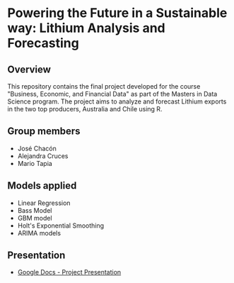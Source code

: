 # Powering the Future in a Sustainable way: Lithium Analysis and Forecasting

## Overview

This repository contains the final project developed for the course "Business, Economic, and Financial Data" as part of the Masters in Data Science program. The project aims to analyze and forecast  Lithium exports in the two top producers, Australia and Chile using R.

## Group members

* José Chacón
* Alejandra Cruces
* Mario Tapia

## Models applied
* Linear Regression
* Bass Model
* GBM model
* Holt's Exponential Smoothing
* ARIMA models

## Presentation
- [Google Docs - Project Presentation](https://docs.google.com/viewer?url=https://raw.githubusercontent.com/jchaconm/UNIPD_BEFD_Lithium/main/Final%20presentation%20.pdf)
